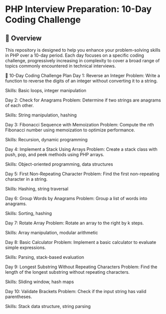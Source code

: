 # PHP Interview Preparation: 10-Day Coding Challenge

## 📅 Overview

This repository is designed to help you enhance your problem-solving skills in PHP over a 10-day period. Each day focuses on a specific coding challenge, progressively increasing in complexity to cover a broad range of topics commonly encountered in technical interviews.

📆 10-Day Coding Challenge Plan
Day 1: Reverse an Integer
Problem: Write a function to reverse the digits of an integer without converting it to a string.

Skills: Basic loops, integer manipulation

Day 2: Check for Anagrams
Problem: Determine if two strings are anagrams of each other.

Skills: String manipulation, hashing

Day 3: Fibonacci Sequence with Memoization
Problem: Compute the nth Fibonacci number using memoization to optimize performance.

Skills: Recursion, dynamic programming

Day 4: Implement a Stack Using Arrays
Problem: Create a stack class with push, pop, and peek methods using PHP arrays.

Skills: Object-oriented programming, data structures

Day 5: First Non-Repeating Character
Problem: Find the first non-repeating character in a string.

Skills: Hashing, string traversal

Day 6: Group Words by Anagrams
Problem: Group a list of words into anagrams.

Skills: Sorting, hashing

Day 7: Rotate Array
Problem: Rotate an array to the right by k steps.

Skills: Array manipulation, modular arithmetic

Day 8: Basic Calculator
Problem: Implement a basic calculator to evaluate simple expressions.

Skills: Parsing, stack-based evaluation

Day 9: Longest Substring Without Repeating Characters
Problem: Find the length of the longest substring without repeating characters.

Skills: Sliding window, hash maps

Day 10: Validate Brackets
Problem: Check if the input string has valid parentheses.

Skills: Stack data structure, string parsing
